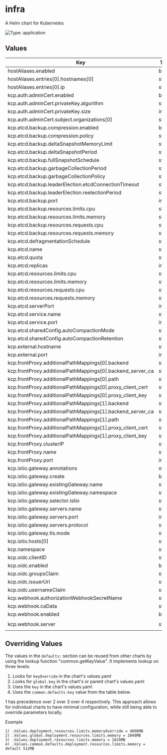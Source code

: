 # infra

A Helm chart for Kubernetes

![Type: application](https://img.shields.io/badge/Type-application-informational?style=flat-square)
## Values
| Key | Type | Default | Description |
|-----|------|---------|-------------|
| hostAliases.enabled | bool | `false` |  |
| hostAliases.entries[0].hostnames[0] | string | `"kcp.api.portal.dev.local"` |  |
| hostAliases.entries[0].ip | string | `"10.96.188.4"` |  |
| kcp.auth.adminCert.enabled | bool | `true` |  |
| kcp.auth.adminCert.privateKey.algorithm | string | `"RSA"` |  |
| kcp.auth.adminCert.privateKey.size | int | `2048` |  |
| kcp.auth.adminCert.subject.organizations[0] | string | `"system:kcp:admin"` |  |
| kcp.etcd.backup.compression.enabled | bool | `false` |  |
| kcp.etcd.backup.compression.policy | string | `"gzip"` |  |
| kcp.etcd.backup.deltaSnapshotMemoryLimit | string | `"1Gi"` |  |
| kcp.etcd.backup.deltaSnapshotPeriod | string | `"300s"` |  |
| kcp.etcd.backup.fullSnapshotSchedule | string | `"0 */24 * * *"` |  |
| kcp.etcd.backup.garbageCollectionPeriod | string | `"43200s"` |  |
| kcp.etcd.backup.garbageCollectionPolicy | string | `"Exponential"` |  |
| kcp.etcd.backup.leaderElection.etcdConnectionTimeout | string | `"5s"` |  |
| kcp.etcd.backup.leaderElection.reelectionPeriod | string | `"5s"` |  |
| kcp.etcd.backup.port | int | `8080` |  |
| kcp.etcd.backup.resources.limits.cpu | string | `"200m"` |  |
| kcp.etcd.backup.resources.limits.memory | string | `"1Gi"` |  |
| kcp.etcd.backup.resources.requests.cpu | string | `"23m"` |  |
| kcp.etcd.backup.resources.requests.memory | string | `"128Mi"` |  |
| kcp.etcd.defragmentationSchedule | string | `"0 */24 * * *"` |  |
| kcp.etcd.name | string | `"etcd-kcp"` |  |
| kcp.etcd.quota | string | `"8Gi"` |  |
| kcp.etcd.replicas | int | `1` |  |
| kcp.etcd.resources.limits.cpu | string | `"500m"` |  |
| kcp.etcd.resources.limits.memory | string | `"1Gi"` |  |
| kcp.etcd.resources.requests.cpu | string | `"100m"` |  |
| kcp.etcd.resources.requests.memory | string | `"200Mi"` |  |
| kcp.etcd.serverPort | int | `2380` |  |
| kcp.etcd.service.name | string | `"etcd-kcp-client"` |  |
| kcp.etcd.service.port | int | `2379` |  |
| kcp.etcd.sharedConfig.autoCompactionMode | string | `"periodic"` |  |
| kcp.etcd.sharedConfig.autoCompactionRetention | string | `"30m"` |  |
| kcp.external.hostname | string | `"kcp.api.portal.dev.local"` |  |
| kcp.external.port | int | `8443` |  |
| kcp.frontProxy.additionalPathMappings[0].backend | string | `"https://virtual-workspaces.platform-mesh-system:8443"` |  |
| kcp.frontProxy.additionalPathMappings[0].backend_server_ca | string | `"/etc/kcp/tls/ca/tls.crt"` |  |
| kcp.frontProxy.additionalPathMappings[0].path | string | `"/services/contentconfigurations"` |  |
| kcp.frontProxy.additionalPathMappings[0].proxy_client_cert | string | `"/etc/kcp-front-proxy/requestheader-client/tls.crt"` |  |
| kcp.frontProxy.additionalPathMappings[0].proxy_client_key | string | `"/etc/kcp-front-proxy/requestheader-client/tls.key"` |  |
| kcp.frontProxy.additionalPathMappings[1].backend | string | `"https://virtual-workspaces.platform-mesh-system:8443"` |  |
| kcp.frontProxy.additionalPathMappings[1].backend_server_ca | string | `"/etc/kcp/tls/ca/tls.crt"` |  |
| kcp.frontProxy.additionalPathMappings[1].path | string | `"/services/marketplace"` |  |
| kcp.frontProxy.additionalPathMappings[1].proxy_client_cert | string | `"/etc/kcp-front-proxy/requestheader-client/tls.crt"` |  |
| kcp.frontProxy.additionalPathMappings[1].proxy_client_key | string | `"/etc/kcp-front-proxy/requestheader-client/tls.key"` |  |
| kcp.frontProxy.clusterIP | string | `""` |  |
| kcp.frontProxy.name | string | `"frontproxy"` |  |
| kcp.frontProxy.port | int | `8443` |  |
| kcp.istio.gateway.annotations | object | `{}` |  |
| kcp.istio.gateway.create | bool | `true` |  |
| kcp.istio.gateway.existingGateway.name | string | `"gateway"` |  |
| kcp.istio.gateway.existingGateway.namespace | string | `"openmfp-system"` |  |
| kcp.istio.gateway.selector.istio | string | `"gateway"` |  |
| kcp.istio.gateway.servers.name | string | `"https"` |  |
| kcp.istio.gateway.servers.port | int | `8443` |  |
| kcp.istio.gateway.servers.protocol | string | `"HTTPS"` |  |
| kcp.istio.gateway.tls.mode | string | `"PASSTHROUGH"` |  |
| kcp.istio.hosts[0] | string | `"kcp.api.portal.dev.local"` |  |
| kcp.namespace | string | `"platform-mesh-system"` |  |
| kcp.oidc.clientID | string | `"default"` |  |
| kcp.oidc.enabled | bool | `true` |  |
| kcp.oidc.groupsClaim | string | `"groups"` |  |
| kcp.oidc.issuerUrl | string | `"https://portal.dev.local:8443/keycloak/realms/default"` |  |
| kcp.oidc.usernameClaim | string | `"email"` |  |
| kcp.webhook.authorizationWebhookSecretName | string | `"kcp-webhook-secret"` |  |
| kcp.webhook.caData | string | `""` |  |
| kcp.webhook.enabled | bool | `false` |  |
| kcp.webhook.server | string | `"https://rebac-authz-webhook.openmfp-system.svc.cluster.local:9443/authz"` |  |

## Overriding Values

The values in the `defaults:` section can be reused from other charts by using the lookup function "common.getKeyValue". It implements lookup on three levels:

1. Looks for `keyOverride` in the chart's values.yaml
2. Looks for `global.key` in the chart's or parent chart's values.yaml
3. Uses the `key` in the chart's values.yaml
4. Uses the `common.defaults.key` value from the table below.

1 has precedence over 2 over 3 over 4 respectively. This approach allows for individual charts to have minimal configuration, while still being able to override parameters locally.

Example
```
1) .Values.deployment.resources.limits.memoryOverride = 4096MB
2) .Values.global.deployment.resources.limits.memory = 2048MB
3) .Values.deployment.resources.limits.memory = 1024MB
4) .Values.common.defaults.deployment.resources.limits.memory = default 512MB
```
